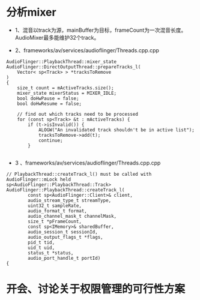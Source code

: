 # 分析mixer
- 1、混音以track为源，mainBuffer为目标，frameCount为一次混音长度。AudioMixer最多能维护32个track。

- 2、frameworks/av/services/audioflinger/Threads.cpp.cpp
```
AudioFlinger::PlaybackThread::mixer_state AudioFlinger::DirectOutputThread::prepareTracks_l(
    Vector< sp<Track> > *tracksToRemove
)
{
    size_t count = mActiveTracks.size();
    mixer_state mixerStatus = MIXER_IDLE;
    bool doHwPause = false;
    bool doHwResume = false;

    // find out which tracks need to be processed
    for (const sp<Track> &t : mActiveTracks) {
        if (t->isInvalid()) {
            ALOGW("An invalidated track shouldn't be in active list");
            tracksToRemove->add(t);
            continue;
        }


```

- 3 、frameworks/av/services/audioflinger/Threads.cpp.cpp

```
// PlaybackThread::createTrack_l() must be called with AudioFlinger::mLock held
sp<AudioFlinger::PlaybackThread::Track> AudioFlinger::PlaybackThread::createTrack_l(
        const sp<AudioFlinger::Client>& client,
        audio_stream_type_t streamType,
        uint32_t sampleRate,
        audio_format_t format,
        audio_channel_mask_t channelMask,
        size_t *pFrameCount,
        const sp<IMemory>& sharedBuffer,
        audio_session_t sessionId,
        audio_output_flags_t *flags,
        pid_t tid,
        uid_t uid,
        status_t *status,
        audio_port_handle_t portId)
{

```
# 开会、讨论关于权限管理的可行性方案
